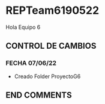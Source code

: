 # REPTeam6190522
Hola Equipo 6
## CONTROL DE CAMBIOS
### FECHA 07/06/22
- Creado Folder ProyectoG6
## END COMMENTS
